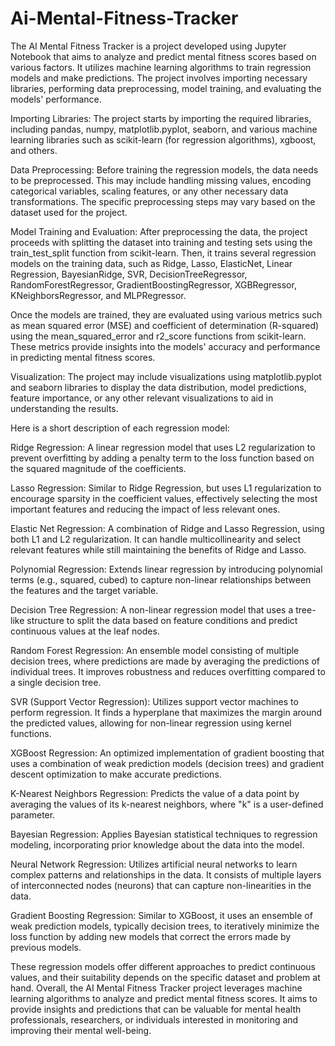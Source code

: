 # Ai-Mental-Fitness-Tracker
The AI Mental Fitness Tracker is a project developed using Jupyter Notebook that aims to analyze and predict mental fitness scores based on various factors. It utilizes machine learning algorithms to train regression models and make predictions. The project involves importing necessary libraries, performing data preprocessing, model training, and evaluating the models' performance.

Importing Libraries: The project starts by importing the required libraries, including pandas, numpy, matplotlib.pyplot, seaborn, and various machine learning libraries such as scikit-learn (for regression algorithms), xgboost, and others.

Data Preprocessing: Before training the regression models, the data needs to be preprocessed. This may include handling missing values, encoding categorical variables, scaling features, or any other necessary data transformations. The specific preprocessing steps may vary based on the dataset used for the project.

Model Training and Evaluation: After preprocessing the data, the project proceeds with splitting the dataset into training and testing sets using the train_test_split function from scikit-learn. Then, it trains several regression models on the training data, such as Ridge, Lasso, ElasticNet, Linear Regression, BayesianRidge, SVR, DecisionTreeRegressor, RandomForestRegressor, GradientBoostingRegressor, XGBRegressor, KNeighborsRegressor, and MLPRegressor.

Once the models are trained, they are evaluated using various metrics such as mean squared error (MSE) and coefficient of determination (R-squared) using the mean_squared_error and r2_score functions from scikit-learn. These metrics provide insights into the models' accuracy and performance in predicting mental fitness scores.

Visualization: The project may include visualizations using matplotlib.pyplot and seaborn libraries to display the data distribution, model predictions, feature importance, or any other relevant visualizations to aid in understanding the results.

Here is a short description of each regression model:

Ridge Regression: A linear regression model that uses L2 regularization to prevent overfitting by adding a penalty term to the loss function based on the squared magnitude of the coefficients.

Lasso Regression: Similar to Ridge Regression, but uses L1 regularization to encourage sparsity in the coefficient values, effectively selecting the most important features and reducing the impact of less relevant ones.

Elastic Net Regression: A combination of Ridge and Lasso Regression, using both L1 and L2 regularization. It can handle multicollinearity and select relevant features while still maintaining the benefits of Ridge and Lasso.

Polynomial Regression: Extends linear regression by introducing polynomial terms (e.g., squared, cubed) to capture non-linear relationships between the features and the target variable.

Decision Tree Regression: A non-linear regression model that uses a tree-like structure to split the data based on feature conditions and predict continuous values at the leaf nodes.

Random Forest Regression: An ensemble model consisting of multiple decision trees, where predictions are made by averaging the predictions of individual trees. It improves robustness and reduces overfitting compared to a single decision tree.

SVR (Support Vector Regression): Utilizes support vector machines to perform regression. It finds a hyperplane that maximizes the margin around the predicted values, allowing for non-linear regression using kernel functions.

XGBoost Regression: An optimized implementation of gradient boosting that uses a combination of weak prediction models (decision trees) and gradient descent optimization to make accurate predictions.

K-Nearest Neighbors Regression: Predicts the value of a data point by averaging the values of its k-nearest neighbors, where "k" is a user-defined parameter.

Bayesian Regression: Applies Bayesian statistical techniques to regression modeling, incorporating prior knowledge about the data into the model.

Neural Network Regression: Utilizes artificial neural networks to learn complex patterns and relationships in the data. It consists of multiple layers of interconnected nodes (neurons) that can capture non-linearities in the data.

Gradient Boosting Regression: Similar to XGBoost, it uses an ensemble of weak prediction models, typically decision trees, to iteratively minimize the loss function by adding new models that correct the errors made by previous models.

These regression models offer different approaches to predict continuous values, and their suitability depends on the specific dataset and problem at hand. Overall, the AI Mental Fitness Tracker project leverages machine learning algorithms to analyze and predict mental fitness scores. It aims to provide insights and predictions that can be valuable for mental health professionals, researchers, or individuals interested in monitoring and improving their mental well-being.
